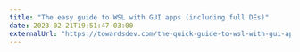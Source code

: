 ```yaml
---
title: "The easy guide to WSL with GUI apps (including full DEs)"
date: 2023-02-21T19:51:47-03:00
externalUrl: "https://towardsdev.com/the-quick-guide-to-wsl-with-gui-apps-including-full-des-50d931332f3a"
---
```


